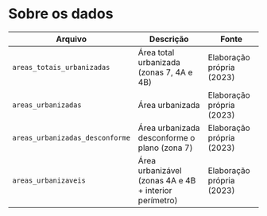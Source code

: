 # Sobre os dados

| Arquivo | Descrição | Fonte |
| ----------- | ----------- | ----------- |
| `areas_totais_urbanizadas` | Área total urbanizada (zonas 7, 4A e 4B) | Elaboração própria (2023) |
| `areas_urbanizadas` | Área urbanizada | Elaboração própria (2023) |
| `areas_urbanizadas_desconforme` | Área urbanizada desconforme o plano (zona 7) | Elaboração própria (2023) |
| `areas_urbanizaveis` | Área urbanizável (zonas 4A e 4B + interior perímetro) | Elaboração própria (2023) |
